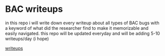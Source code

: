 # BAC writeups

in this repo i will write down every writeup about all types of BAC bugs with a keyword of what did the researcher find to make it memorizable and easily navigated. this repo will be updated everyday and will be adding 5-10 writeups/day (i hope)

[writeups](writeups.md)
